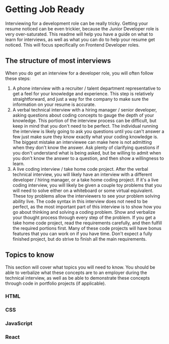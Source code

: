 # Getting Job Ready

Interviewing for a development role can be really tricky. Getting your resume noticed can be even trickier, because the Junior Developer role is very over-saturated. This readme will help you have a guide on what to learn for interviews, as well as what you can do to help your resume get noticed. This will focus specifically on Frontend Developer roles.

## The structure of most interviews

When you do get an interview for a developer role, you will often follow these steps:

1. A phone interview with a recruiter / talent department representative to get a feel for your knowledge and experience. This step is relatively straightforward, and just a way for the company to make sure the information on your resume is accurate.
2. A verbal technical interview with a hiring manager / senior developer, asking questions about coding concepts to gauge the depth of your knowledge. This portion of the interview process can be difficult, but keep in mind that you don't need to be perfect. The individual running the interview is likely going to ask you questions until you can't answer a few just make sure they know exactly what your coding knowledge is. The biggest mistake an interviewee can make here is not admitting when they don't know the answer. Ask plenty of clarifying questions if you don't understand what is being asked, but be willing to admit when you don't know the answer to a question, and then show a willingness to learn.
3. A live coding interview / take home code project. After the verbal technical interview, you will likely have an interview with a different developer / hiring manager, or a take home coding project. If it's a live coding interview, you will likely be given a couple toy problems that you will need to solve either on a whiteboard or some virtual equivalent. These toy problems allow the interviewers to see your problem solving ability live. The code syntax in this interview does not need to be perfect, as the most important part of this interview is to show how you go about thinking and solving a coding problem. Show and verbalize your thought process through every step of the problem. If you get a take home code project, read the requirements carefully, and then fulfill the required portions first. Many of these code projects will have bonus features that you can work on if you have time. Don't expect a fully finished project, but do strive to finish all the main requirements.

## Topics to know

This section will cover what topics you will need to know. You should be able to verbalize what these concepts are to an employer during the technical interview, as well as be able to demonstrate these concepts through code in portfolio projects (if applicable). 

### HTML

### CSS

### JavaScript

### React
